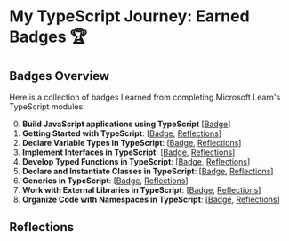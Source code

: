 # My TypeScript Journey: Earned Badges 🏆

## Badges Overview

Here is a collection of badges I earned from completing Microsoft Learn's TypeScript modules:

0. **Build JavaScript applications using TypeScript**
  [[Badge](https://learn.microsoft.com/en-us/users/vetalapo/achievements/blkz6bfd)]
1. **Getting Started with TypeScript**:
  [[Badge](https://learn.microsoft.com/en-us/users/vetalapo/achievements/uf9qbcd3),
  [Reflections](1.%20TypeScript-GettingStartedWithTypeScript-Reflections.md)]
2. **Declare Variable Types in TypeScript**:
  [[Badge](https://learn.microsoft.com/en-us/users/vetalapo/achievements/7ealy2ez),
  [Reflections](2.%20TypeScript-DeclareVariableTypesInTypeScript-Reflections.md)]
3. **Implement Interfaces in TypeScript**:
  [[Badge](https://learn.microsoft.com/en-us/users/vetalapo/achievements/dgbzq9fj),
  [Reflections](3.%20TypeScript-ImplementInterfacesInTypeScript-Reflections.md)]
4. **Develop Typed Functions in TypeScript**:
  [[Badge](https://learn.microsoft.com/en-us/users/vetalapo/achievements/zp7h7pv2),
  [Reflections](4.%20TypeScript-DevelopTypedFunctionsInTypeScript-Reflections.md)]
5. **Declare and Instantiate Classes in TypeScript**:
  [[Badge](https://learn.microsoft.com/en-us/users/vetalapo/achievements/3xut8ndh),
  [Reflections](5.%20TypeScript-DeclareAndInstantiateClassesInTypeScript-Reflections.md)]
6. **Generics in TypeScript**:
  [[Badge](https://learn.microsoft.com/en-us/users/vetalapo/achievements/hy3sy948),
  [Reflections](6.%20TypeScript-GenericsInTypeScript-Reflections.md)]
7. **Work with External Libraries in TypeScript**:
  [[Badge](https://learn.microsoft.com/en-us/users/vetalapo/achievements/ejqysdrp),
  [Reflections](7.%20TypeScript-WorkWithExternalLibrariesInTypeScript-Reflections.md)]
8. **Organize Code with Namespaces in TypeScript**:
  [[Badge](https://learn.microsoft.com/en-us/users/vetalapo/achievements/hy3sahk8),
  [Reflections](8.%20TypeScript-OrganizeCodeWithNamespacesInTypeScript-Reflections.md)]

## Reflections
